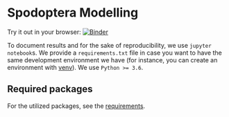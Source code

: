 # Spodoptera Modelling

Try it out in your browser: [![Binder](https://mybinder.org/badge_logo.svg)](https://mybinder.org/v2/gh/Tungdil01/Spodoptera/HEAD)

To document results and for the sake of reproducibility, we use `jupyter notebook`s. We provide a `requirements.txt` file in case you want to have the same
development environment we have (for instance, you can create an environment with [venv](https://docs.python.org/3/tutorial/venv.html)). We use `Python >= 3.6`.

## Required packages
For the utilized packages, see the [requirements](https://github.com/Tungdil01/Spodoptera/blob/main/requirements.txt).
